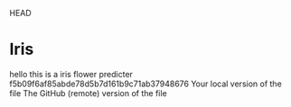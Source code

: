 HEAD
# Iris
hello this is a iris flower predicter
f5b09f6af85abde78d5b7d161b9c71ab37948676
Your local version of the file
The GitHub (remote) version of the file
